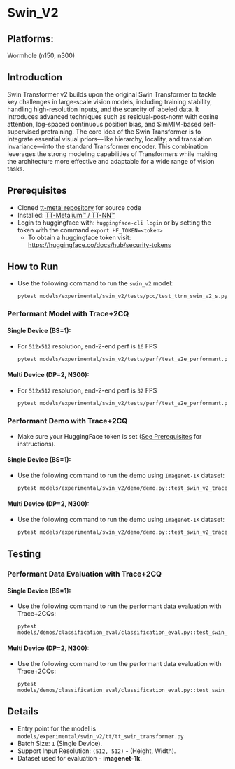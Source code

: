 # Swin_V2

## Platforms:
Wormhole (n150, n300)

## Introduction
Swin Transformer v2 builds upon the original Swin Transformer to tackle key challenges in large-scale vision models, including training stability, handling high-resolution inputs, and the scarcity of labeled data. It introduces advanced techniques such as residual-post-norm with cosine attention, log-spaced continuous position bias, and SimMIM-based self-supervised pretraining. The core idea of the Swin Transformer is to integrate essential visual priors—like hierarchy, locality, and translation invariance—into the standard Transformer encoder. This combination leverages the strong modeling capabilities of Transformers while making the architecture more effective and adaptable for a wide range of vision tasks.

## Prerequisites
- Cloned [tt-metal repository](https://github.com/tenstorrent/tt-metal) for source code
- Installed: [TT-Metalium™ / TT-NN™](https://github.com/tenstorrent/tt-metal/blob/main/INSTALLING.md)
- Login to huggingface with: `huggingface-cli login` or by setting the token with the command `export HF_TOKEN=<token>`
   - To obtain a huggingface token visit: https://huggingface.co/docs/hub/security-tokens

## How to Run
- Use the following command to run the `swin_v2` model:
  ```
  pytest models/experimental/swin_v2/tests/pcc/test_ttnn_swin_v2_s.py
  ```

### Performant Model with Trace+2CQ

#### Single Device (BS=1):

- For `512x512` resolution, end-2-end perf is `16` FPS

    ```sh
    pytest models/experimental/swin_v2/tests/perf/test_e2e_performant.py::test_e2e_performant
    ```
#### Multi Device (DP=2, N300):

- For `512x512` resolution, end-2-end perf is `32` FPS

    ```sh
    pytest models/experimental/swin_v2/tests/perf/test_e2e_performant.py::test_e2e_performant_dp
    ```

### Performant Demo with Trace+2CQ
- Make sure your HuggingFace token is set ([See Prerequisites](#prerequisites) for instructions).

#### Single Device (BS=1):
- Use the following command to run the demo using `Imagenet-1K` dataset:

  ```bash
  pytest models/experimental/swin_v2/demo/demo.py::test_swin_v2_trace_2cqs_inference
  ```

#### Multi Device (DP=2, N300):
- Use the following command to run the demo using `Imagenet-1K` dataset:

  ```bash
  pytest models/experimental/swin_v2/demo/demo.py::test_swin_v2_trace_2cqs_inference_dp
  ```

## Testing

### Performant Data Evaluation with Trace+2CQ

#### Single Device (BS=1):

- Use the following command to run the performant data evaluation with Trace+2CQs:

  ```
  pytest models/demos/classification_eval/classification_eval.py::test_swin_v2_image_classification_eval
  ```

#### Multi Device (DP=2, N300):

- Use the following command to run the performant data evaluation with Trace+2CQs:

  ```
  pytest models/demos/classification_eval/classification_eval.py::test_swin_v2_image_classification_eval_dp
  ```
## Details
- Entry point for the model is `models/experimental/swin_v2/tt/tt_swin_transformer.py`
- Batch Size: `1` (Single Device).
- Support Input Resolution: `(512, 512)` - (Height, Width).
- Dataset used for evaluation - **imagenet-1k**.
